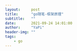 ```yaml
---
layout:     post
title:      "go随笔-框架原理"
subtitle:   ""
date:       2021-09-24 14:01:00
author:     "YaPi"
header-img: ""
tags:
    - go
---
```




